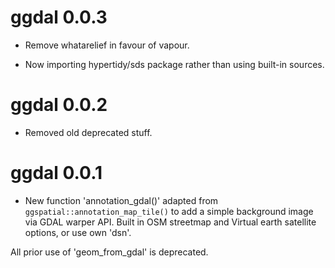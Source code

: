 # ggdal 0.0.3

* Remove whatarelief in favour of vapour. 

* Now importing hypertidy/sds package rather than using built-in sources. 


# ggdal 0.0.2

* Removed old deprecated stuff. 

# ggdal 0.0.1

* New function 'annotation_gdal()' adapted from `ggspatial::annotation_map_tile()` to add a simple background image
via GDAL warper API. Built in OSM streetmap and Virtual earth satellite options, or use own 'dsn'. 

All prior use of 'geom_from_gdal' is deprecated. 

